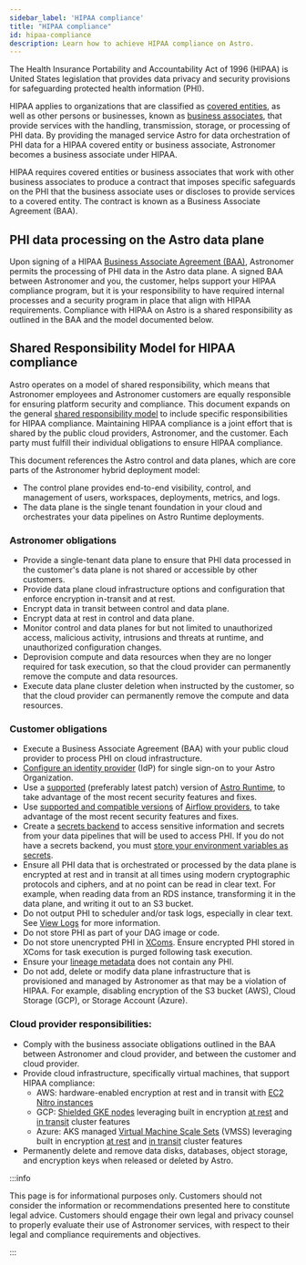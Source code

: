 ```yaml
---
sidebar_label: 'HIPAA compliance'
title: "HIPAA compliance"
id: hipaa-compliance
description: Learn how to achieve HIPAA compliance on Astro.
---
```


The Health Insurance Portability and Accountability Act of 1996 (HIPAA) is United States legislation that provides data privacy and security provisions for safeguarding protected health information (PHI).

HIPAA applies to organizations that are classified as [covered entities](https://www.hhs.gov/hipaa/for-professionals/covered-entities/index.html), as well as other persons or businesses, known as [business associates](https://www.hhs.gov/hipaa/for-professionals/covered-entities/index.html), that provide services with the handling, transmission, storage, or processing of PHI data. By providing the managed service Astro for data orchestration of PHI data for a HIPAA covered entity or business associate, Astronomer becomes a business associate under HIPAA.

HIPAA requires covered entities or business associates that work with other business associates to produce a contract that imposes specific safeguards on the PHI that the business associate uses or discloses to provide services to a covered entity. The contract is known as a Business Associate Agreement (BAA).

## PHI data processing on the Astro data plane

Upon signing of a HIPAA [Business Associate Agreement (BAA)](https://www.hhs.gov/hipaa/for-professionals/covered-entities/sample-business-associate-agreement-provisions/index.html), Astronomer permits the processing of PHI data in the Astro data plane. A signed BAA between Astronomer and you, the customer, helps support your HIPAA compliance program, but it is your responsibility to have required internal processes and a security program in place that align with HIPAA requirements. Compliance with HIPAA on Astro is a shared responsibility as outlined in the BAA and the model documented below.

## Shared Responsibility Model for HIPAA compliance

Astro operates on a model of shared responsibility, which means that Astronomer employees and Astronomer customers are equally responsible for ensuring platform security and compliance. This document expands on the general [shared responsibility model](shared-responsibility-model.md) to include specific responsibilities for HIPAA compliance. Maintaining HIPAA compliance is a joint effort that is shared by the public cloud providers, Astronomer, and the customer. Each party must fulfill their individual obligations to ensure HIPAA compliance.

This document references the Astro control and data planes, which are core parts of the Astronomer hybrid deployment model:

- The control plane provides end-to-end visibility, control, and management of users, workspaces, deployments, metrics, and logs.
- The data plane is the single tenant foundation in your cloud and orchestrates your data pipelines on Astro Runtime deployments.

### Astronomer obligations

- Provide a single-tenant data plane to ensure that PHI data processed in the customer's data plane is not shared or accessible by other customers.
- Provide data plane cloud infrastructure options and configuration that enforce encryption in-transit and at rest.
- Encrypt data in transit between control and data plane.
- Encrypt data at rest in control and data plane.
- Monitor control and data planes for but not limited to unauthorized access, malicious activity, intrusions and threats at runtime, and unauthorized configuration changes.
- Deprovision compute and data resources when they are no longer required for task execution, so that the cloud provider can permanently remove the compute and data resources.
- Execute data plane cluster deletion when instructed by the customer, so that the cloud provider can permanently remove the compute and data resources.

### Customer obligations

- Execute a Business Associate Agreement (BAA) with your public cloud provider to process PHI on cloud infrastructure.
- [Configure an identity provider](configure-idp.md) (IdP) for single sign-on to your Astro Organization.
- Use a [supported](runtime-version-lifecycle-policy.mdx#astro-runtime-lifecycle-schedule) (preferably latest patch) version of [Astro Runtime](runtime-image-architecture.mdx), to take advantage of the most recent security features and fixes.
- Use [supported and compatible versions](https://github.com/apache/airflow/blob/main/README.md#release-process-for-providers) of [Airflow providers](https://registry.astronomer.io/providers/?page=1), to take advantage of the most recent security features and fixes.
- Create a [secrets backend](https://docs.astronomer.io/astro/secrets-backend) to access sensitive information and secrets from your data pipelines that will be used to access PHI. If you do not have a secrets backend, you must [store your environment variables as secrets](environment-variables.md).
- Ensure all PHI data that is orchestrated or processed by the data plane is encrypted at rest and in transit at all times using modern cryptographic protocols and ciphers, and at no point can be read in clear text. For example, when reading data from an RDS instance, transforming it in the data plane, and writing it out to an S3 bucket.
- Do not output PHI to scheduler and/or task logs, especially in clear text. See [View Logs](view-logs.md) for more information.
- Do not store PHI as part of your DAG image or code.
- Do not store unencrypted PHI in [XComs](https://airflow.apache.org/docs/apache-airflow/stable/core-concepts/xcoms.html). Ensure encrypted PHI stored in XComs for task execution is purged following task execution.
- Ensure your [lineage metadata](set-up-data-lineage.md) does not contain any PHI.
- Do not add, delete or modify data plane infrastructure that is provisioned and managed by Astronomer as that may be a violation of HIPAA. For example, disabling encryption of the S3 bucket (AWS), Cloud Storage (GCP), or Storage Account (Azure).

### Cloud provider responsibilities:

- Comply with the business associate obligations outlined in the BAA between Astronomer and cloud provider, and between the customer and cloud provider.
- Provide cloud infrastructure, specifically virtual machines, that support HIPAA compliance:
    - AWS: hardware-enabled encryption at rest and in transit with [EC2 Nitro instances](https://docs.aws.amazon.com/AWSEC2/latest/UserGuide/instance-types.html#ec2-nitro-instances)
    - GCP: [Shielded GKE nodes](https://cloud.google.com/kubernetes-engine/docs/how-to/shielded-gke-nodes) leveraging built in encryption [at rest](https://cloud.google.com/docs/security/encryption/default-encryption) and [in transit](https://cloud.google.com/docs/security/encryption-in-transit) cluster features
    - Azure: AKS managed [Virtual Machine Scale Sets](https://docs.microsoft.com/en-us/azure/virtual-machine-scale-sets/overview) (VMSS) leveraging built in encryption [at rest](https://docs.microsoft.com/en-us/azure/security/fundamentals/encryption-overview#encryption-of-data-at-rest) and [in transit](https://docs.microsoft.com/en-us/azure/security/fundamentals/encryption-overview#encryption-of-data-in-transit) cluster features
- Permanently delete and remove data disks, databases, object storage, and encryption keys when released or deleted by Astro.

:::info

This page is for informational purposes only. Customers should not consider the information or recommendations presented here to constitute legal advice. Customers should engage their own legal and privacy counsel to properly evaluate their use of Astronomer services, with respect to their legal and compliance requirements and objectives.

:::
